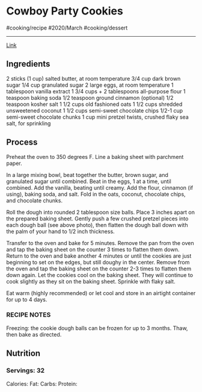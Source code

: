 # Cowboy Party Cookies
#cooking/recipe #2020/March #cooking/dessert
- - - -
[Link](https://www.halfbakedharvest.com/cowboy-party-cookies/)

## Ingredients
2 sticks (1 cup) salted butter, at room temperature
3/4 cup dark brown sugar
1/4 cup granulated sugar
2 large eggs, at room temperature
1 tablespoon vanilla extract
1 3/4 cups + 2 tablespoons all-purpose flour
1 teaspoon baking soda
1/2 teaspoon ground cinnamon (optional)
1/2 teaspoon kosher salt
1 1/2 cups old fashioned oats
1 1/2 cups shredded unsweetened coconut
1 1/2 cups semi-sweet chocolate chips
1/2-1 cup semi-sweet chocolate chunks
1 cup mini pretzel twists, crushed
flaky sea salt, for sprinkling

## Process
Preheat the oven to 350 degrees F. Line a baking sheet with parchment paper.

In a large mixing bowl, beat together the butter, brown sugar, and granulated sugar until combined. Beat in the eggs, 1 at a time, until combined. Add the vanilla, beating until creamy. Add the flour, cinnamon (if using), baking soda, and salt. Fold in the oats, coconut, chocolate chips, and chocolate chunks.

Roll the dough into rounded 2 tablespoon size balls. Place 3 inches apart on the prepared baking sheet. Gently push a few crushed pretzel pieces into each dough ball (see above photo), then flatten the dough ball down with the palm of your hand to 1/2 inch thickness.

Transfer to the oven and bake for 5 minutes. Remove the pan from the oven and tap the baking sheet on the counter 3 times to flatten them down. Return to the oven and bake another 4 minutes or until the cookies are just beginning to set on the edges, but still doughy in the center. Remove from the oven and tap the baking sheet on the counter 2-3 times to flatten them down again. Let the cookies cool on the baking sheet. They will continue to cook slightly as they sit on the baking sheet. Sprinkle with flaky salt.

Eat warm (highly recommended) or let cool and store in an airtight container for up to 4 days. 

### RECIPE NOTES
Freezing: the cookie dough balls can be frozen for up to 3 months. Thaw, then bake as directed. 

## Nutrition
### Servings: 32
Calories: 
Fat: 
Carbs: 
Protein: 